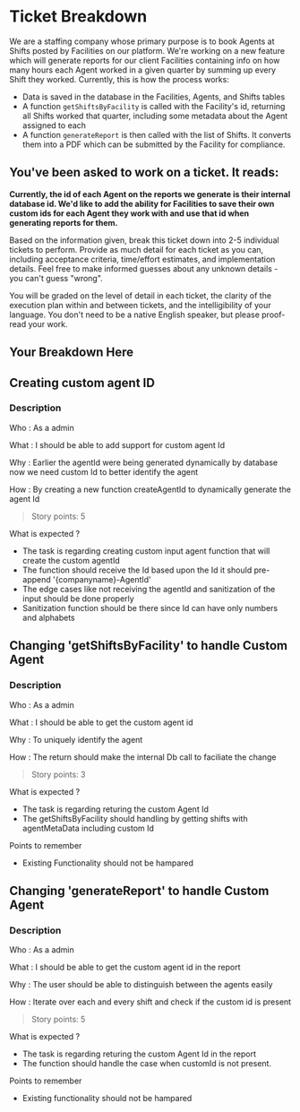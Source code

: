 # Ticket Breakdown
We are a staffing company whose primary purpose is to book Agents at Shifts posted by Facilities on our platform. We're working on a new feature which will generate reports for our client Facilities containing info on how many hours each Agent worked in a given quarter by summing up every Shift they worked. Currently, this is how the process works:

- Data is saved in the database in the Facilities, Agents, and Shifts tables
- A function `getShiftsByFacility` is called with the Facility's id, returning all Shifts worked that quarter, including some metadata about the Agent assigned to each
- A function `generateReport` is then called with the list of Shifts. It converts them into a PDF which can be submitted by the Facility for compliance.

## You've been asked to work on a ticket. It reads:

**Currently, the id of each Agent on the reports we generate is their internal database id. We'd like to add the ability for Facilities to save their own custom ids for each Agent they work with and use that id when generating reports for them.**


Based on the information given, break this ticket down into 2-5 individual tickets to perform. Provide as much detail for each ticket as you can, including acceptance criteria, time/effort estimates, and implementation details. Feel free to make informed guesses about any unknown details - you can't guess "wrong".


You will be graded on the level of detail in each ticket, the clarity of the execution plan within and between tickets, and the intelligibility of your language. You don't need to be a native English speaker, but please proof-read your work.

## Your Breakdown Here

## Creating custom agent ID

### Description
Who : As a admin 

What :  I should be able to add support for custom agent Id

Why : Earlier the agentId were being generated dynamically by database now  we need custom Id  to better identify the agent

How : By creating a new function createAgentId to dynamically generate the agent Id

>  Story points: 5

What  is expected ?
- The task is regarding creating custom input agent function that will create the custom agentId
- The function should receive the Id based upon the Id it should  pre-append  '{companyname}-AgentId'
- The  edge cases like not receiving  the agentId and sanitization  of  the input should be done properly
- Sanitization function should  be there since Id can have  only numbers and  alphabets

## Changing 'getShiftsByFacility' to handle Custom Agent

### Description
Who : As a admin 

What :  I should be able to get the custom agent id

Why : To uniquely identify the agent

How : The return should make the  internal Db  call to faciliate the change

>  Story points: 3

What  is expected ?
- The task is regarding returing the custom Agent Id
- The  getShiftsByFacility should handling  by getting shifts with agentMetaData including custom Id

Points to remember
- Existing Functionality should not be hampared 



## Changing 'generateReport' to handle Custom Agent

### Description
Who : As a admin 

What :  I should be able to get the custom agent id  in  the report 

Why : The user should be able to distinguish between the agents easily

How : Iterate over each  and every  shift and check if the custom id is  present

>  Story points: 5

What  is expected ?
- The task is regarding returing the custom Agent Id  in the report
- The function should handle the case  when customId is not present.


Points to remember
- Existing functionality should not be hampared 




